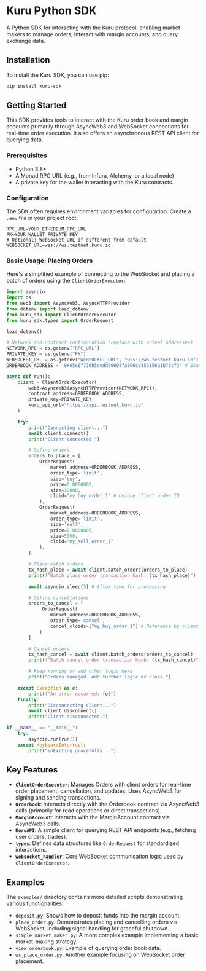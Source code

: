 # Kuru Python SDK

A Python SDK for interacting with the Kuru protocol, enabling market makers to manage orders, interact with margin accounts, and query exchange data.

## Installation

To install the Kuru SDK, you can use pip:

```bash
pip install kuru-sdk
```


## Getting Started

This SDK provides tools to interact with the Kuru order book and margin accounts primarily through AsyncWeb3 and WebSocket connections for real-time order execution. It also offers an asynchronous REST API client for querying data.

### Prerequisites

*   Python 3.8+
*   A Monad RPC URL (e.g., from Infura, Alchemy, or a local node)
*   A private key for the wallet interacting with the Kuru contracts.

### Configuration

The SDK often requires environment variables for configuration. Create a `.env` file in your project root:

```dotenv
RPC_URL=YOUR_ETHEREUM_RPC_URL
PK=YOUR_WALLET_PRIVATE_KEY
# Optional: WebSocket URL if different from default
WEBSOCKET_URL=wss://ws.testnet.kuru.io
```

### Basic Usage: Placing Orders

Here's a simplified example of connecting to the WebSocket and placing a batch of orders using the `ClientOrderExecutor`:

```python
import asyncio
import os
from web3 import AsyncWeb3, AsyncHTTPProvider
from dotenv import load_dotenv
from kuru_sdk import ClientOrderExecutor
from kuru_sdk.types import OrderRequest

load_dotenv()

# Network and contract configuration (replace with actual addresses)
NETWORK_RPC = os.getenv("RPC_URL")
PRIVATE_KEY = os.getenv("PK")
WEBSOCKET_URL = os.getenv("WEBSOCKET_URL", "wss://ws.testnet.kuru.io")
ORDERBOOK_ADDRESS = '0x05e6f736b5dedd60693fa806ce353156a1b73cf3' # Example address

async def run():
    client = ClientOrderExecutor(
        web3=AsyncWeb3(AsyncHTTPProvider(NETWORK_RPC)),
        contract_address=ORDERBOOK_ADDRESS,
        private_key=PRIVATE_KEY,
        kuru_api_url="https://api.testnet.kuru.io"
    )

    try:
        print("Connecting client...")
        await client.connect()
        print("Client connected.")

        # Define orders
        orders_to_place = [
            OrderRequest(
                market_address=ORDERBOOK_ADDRESS,
                order_type='limit',
                side='buy',
                price=0.0000002,
                size=10000,
                cloid="my_buy_order_1" # Unique client order ID
            ),
            OrderRequest(
                market_address=ORDERBOOK_ADDRESS,
                order_type='limit',
                side='sell',
                price=0.0000005,
                size=5000,
                cloid="my_sell_order_1"
            ),
        ]

        # Place batch orders
        tx_hash_place = await client.batch_orders(orders_to_place)
        print(f"Batch place order transaction hash: {tx_hash_place}")

        await asyncio.sleep(5) # Allow time for processing

        # Define cancellations
        orders_to_cancel = [
             OrderRequest(
                market_address=ORDERBOOK_ADDRESS,
                order_type='cancel',
                cancel_cloids=["my_buy_order_1"] # Reference by client order ID
            )
        ]

        # Cancel orders
        tx_hash_cancel = await client.batch_orders(orders_to_cancel)
        print(f"Batch cancel order transaction hash: {tx_hash_cancel}")

        # Keep running or add other logic here
        print("Orders managed. Add further logic or close.")

    except Exception as e:
        print(f"An error occurred: {e}")
    finally:
        print("Disconnecting client...")
        await client.disconnect()
        print("Client disconnected.")

if __name__ == "__main__":
    try:
        asyncio.run(run())
    except KeyboardInterrupt:
        print("\nExiting gracefully...")

```

## Key Features

*   **`ClientOrderExecutor`**: Manages Orders with client orders for real-time order placement, cancellation, and updates. Uses AsyncWeb3 for signing and sending transactions.
*   **`Orderbook`**: Interacts directly with the Orderbook contract via AsyncWeb3 calls (primarily for read operations or direct transactions).
*   **`MarginAccount`**: Interacts with the MarginAccount contract via AsyncWeb3 calls.
*   **`KuruAPI`**: A simple client for querying REST API endpoints (e.g., fetching user orders, trades).
*   **`types`**: Defines data structures like `OrderRequest` for standardized interactions.
*   **`websocket_handler`**: Core WebSocket communication logic used by `ClientOrderExecutor`.

## Examples

The `examples/` directory contains more detailed scripts demonstrating various functionalities:

*   `deposit.py`: Shows how to deposit funds into the margin account.
*   `place_order.py`: Demonstrates placing and cancelling orders via WebSocket, including signal handling for graceful shutdown.
*   `simple_market_maker.py`: A more complex example implementing a basic market-making strategy.
*   `view_orderbook.py`: Example of querying order book data.
*   `ws_place_order.py`: Another example focusing on WebSocket order placement.
